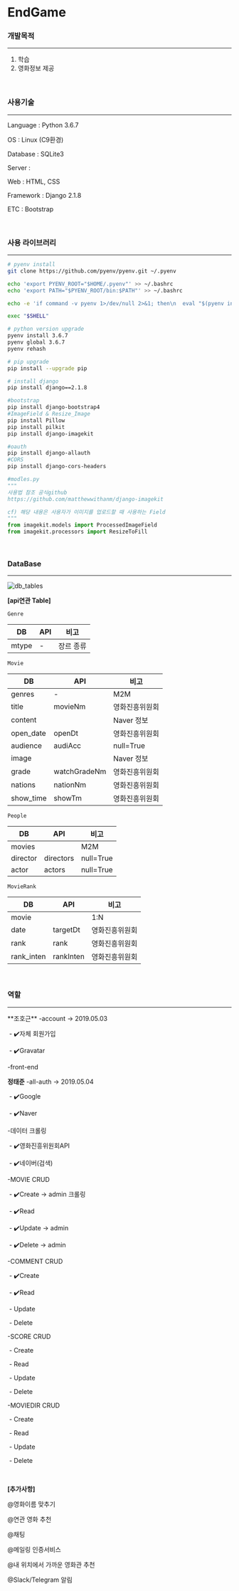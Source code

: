 # EndGame

### 개발목적

<hr>

1. 학습
2. 영화정보 제공

<br> 

### 사용기술

<hr>

Language : Python 3.6.7

OS : Linux (C9환경)

Database : SQLite3

Server :

Web : HTML, CSS

Framework : Django 2.1.8

ETC : Bootstrap

<br>

### 사용 라이브러리

<hr>

```bash
# pyenv install
git clone https://github.com/pyenv/pyenv.git ~/.pyenv

echo 'export PYENV_ROOT="$HOME/.pyenv"' >> ~/.bashrc
echo 'export PATH="$PYENV_ROOT/bin:$PATH"' >> ~/.bashrc

echo -e 'if command -v pyenv 1>/dev/null 2>&1; then\n  eval "$(pyenv init -)"\nfi' >> ~/.bashrc

exec "$SHELL"

# python version upgrade
pyenv install 3.6.7
pyenv global 3.6.7
pyenv rehash

# pip upgrade
pip install --upgrade pip

# install django
pip install django==2.1.8

#bootstrap
pip install django-bootstrap4
#ImageField & Resize_Image
pip install Pillow
pip install pilkit
pip install django-imagekit

#oauth
pip install django-allauth
#CORS
pip install django-cors-headers
```

```python
#modles.py
"""
사용법 참조 공식github
https://github.com/matthewwithanm/django-imagekit

cf) 해당 내용은 사용자가 이미지를 업로드할 때 사용하는 Field
"""
from imagekit.models import ProcessedImageField
from imagekit.processors import ResizeToFill
```

<br>

### DataBase

<hr>
<img src="readme_img/db_tables.PNG" alt="db_tables">

**[api연관 Table]**

`Genre`

| DB    | API  | 비고      |
| ----- | ---- | --------- |
| mtype | -    | 장르 종류 |

`Movie`

| DB        | API          | 비고           |
| --------- | ------------ | -------------- |
| genres    | -            | M2M            |
| title     | movieNm      | 영화진흥위원회 |
| content   |              | Naver 정보     |
| open_date | openDt       | 영화진흥위원회 |
| audience  | audiAcc      | null=True      |
| image     |              | Naver 정보     |
| grade     | watchGradeNm | 영화진흥위원회 |
| nations   | nationNm     | 영화진흥위원회 |
| show_time | showTm       | 영화진흥위원회 |

`People`

| DB       | API       | 비고      |
| -------- | --------- | --------- |
| movies   |           | M2M       |
| director | directors | null=True |
| actor    | actors    | null=True |

`MovieRank`

| DB         | API       | 비고           |
| ---------- | --------- | -------------- |
| movie      |           | 1:N            |
| date       | targetDt  | 영화진흥위원회 |
| rank       | rank      | 영화진흥위원회 |
| rank_inten | rankInten | 영화진흥위원회 |

<br>

### 역할

<hr>
**조호근**
-account -> 2019.05.03

​	-​ :heavy_check_mark:자체 회원가입

​	- :heavy_check_mark:Gravatar

-front-end

**정태준**
-all-auth -> 2019.05.04

​	- :heavy_check_mark:Google

​	- :heavy_check_mark:Naver

-데이터 크롤링

​	- :heavy_check_mark:영화진흥위원회API

​	- :heavy_check_mark:네이버(검색)

-MOVIE CRUD

​	- :heavy_check_mark:Create -> admin 크롤링

​	- :heavy_check_mark:Read

​	- :heavy_check_mark:Update -> admin

​	- :heavy_check_mark:Delete -> admin

-COMMENT CRUD

​	- :heavy_check_mark:Create

​	- :heavy_check_mark:Read

​	- Update

​	- Delete

-SCORE CRUD

​	- Create

​	- Read

​	- Update

​	- Delete

-MOVIEDIR CRUD

​	- Create

​	- Read

​	- Update

​	- Delete

<br>

**[추가사항]**

@영화이름 맞추기

@연관 영화 추천

@채팅

@메일링 인증서비스

@내 위치에서 가까운 영화관 추천

@Slack/Telegram 알림